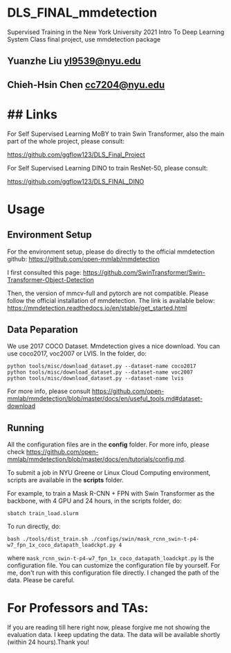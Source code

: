 # DLS_FINAL_mmdetection

Supervised Training in the New York University 2021 Intro To Deep Learning System Class final project, use mmdetection package

## Yuanzhe Liu yl9539@nyu.edu

## Chieh-Hsin Chen cc7204@nyu.edu

# ## Links

For Self Supervised Learning MoBY to train Swin Transformer, also the main part of the whole project, please consult:

https://github.com/ggflow123/DLS_Final_Project

For Self Supervised Learning DINO to train ResNet-50, please consult:

https://github.com/ggflow123/DLS_FINAL_DINO

# Usage

## Environment Setup

For the environment setup, please do directly to the official mmdetection github:
https://github.com/open-mmlab/mmdetection

I first consulted this page:
https://github.com/SwinTransformer/Swin-Transformer-Object-Detection

Then, the version of mmcv-full and pytorch are not compatible. Please follow the official installation of mmdetection. The link is available below:
https://mmdetection.readthedocs.io/en/stable/get_started.html

## Data Peparation

We use 2017 COCO Dataset. Mmdetection gives a nice download.
You can use coco2017, voc2007 or LVIS.
In the folder, do:

```
python tools/misc/download_dataset.py --dataset-name coco2017
python tools/misc/download_dataset.py --dataset-name voc2007
python tools/misc/download_dataset.py --dataset-name lvis
```

For more info, please consult https://github.com/open-mmlab/mmdetection/blob/master/docs/en/useful_tools.md#dataset-download

## Running

All the configuration files are in the **config** folder. For more info, please check https://github.com/open-mmlab/mmdetection/blob/master/docs/en/tutorials/config.md.

To submit a job in NYU Greene or Linux Cloud Computing environment, scripts are available in the **scripts** folder.

For example, to train a Mask R-CNN + FPN with Swin Transformer as the backbone, with 4 GPU and 24 hours, in the scripts folder, do:

```
sbatch train_load.slurm
```

To run directly, do:

```
bash ./tools/dist_train.sh ./configs/swin/mask_rcnn_swin-t-p4-w7_fpn_1x_coco_datapath_loadckpt.py 4

```

where ``mask_rcnn_swin-t-p4-w7_fpn_1x_coco_datapath_loadckpt.py`` is the configuration file. You can customize the configuration file by yourself. For me, don't run with this configuration file directly. I changed the path of the data. Please be careful.

# For Professors and TAs:

If you are reading till here right now, please forgive me not showing the evaluation data. I keep updating the data. The data will be available shortly (within 24 hours).Thank you!
